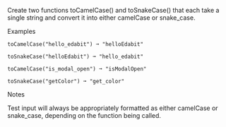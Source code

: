 Create two functions toCamelCase() and toSnakeCase() that each take a single string and convert it into either camelCase or snake_case. 

Examples
```
toCamelCase("hello_edabit") ➞ "helloEdabit"

toSnakeCase("helloEdabit") ➞ "hello_edabit"

toCamelCase("is_modal_open") ➞ "isModalOpen"

toSnakeCase("getColor") ➞ "get_color"
```

Notes

Test input will always be appropriately formatted as either camelCase or snake_case, depending on the function being called.